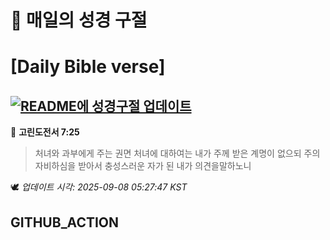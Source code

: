 # 🙏 매일의 성경 구절
# [Daily Bible verse]
## [![README에 성경구절 업데이트](https://github.com/DONGSUKA/first_test/actions/workflows/update-readme-bible.yml/badge.svg)](https://github.com/DONGSUKA/first_test/actions/workflows/update-readme-bible.yml)
<!-- START_BIBLE_VERSE -->
📖 **고린도전서 7:25**
> 처녀와 과부에게 주는 권면 처녀에 대하여는 내가 주께 받은 계명이 없으되 주의 자비하심을 받아서 충성스러운 자가 된 내가 의견을말하노니

🕊️ _업데이트 시각: 2025-09-08 05:27:47 KST_
  <!-- END_BIBLE_VERSE -->
## GITHUB_ACTION
